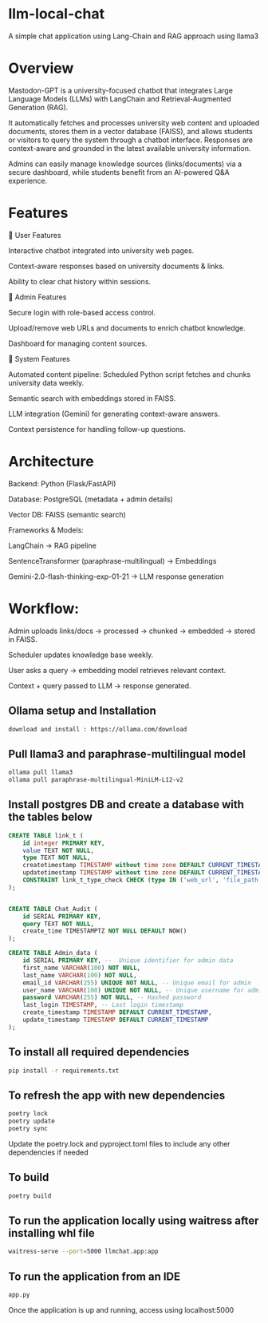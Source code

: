 # llm-local-chat
A simple chat application using Lang-Chain and RAG approach using llama3 

# Overview

Mastodon-GPT is a university-focused chatbot that integrates Large Language Models (LLMs) with LangChain and Retrieval-Augmented Generation (RAG).

It automatically fetches and processes university web content and uploaded documents, stores them in a vector database (FAISS), and allows students or visitors to query the system through a chatbot interface. Responses are context-aware and grounded in the latest available university information.

Admins can easily manage knowledge sources (links/documents) via a secure dashboard, while students benefit from an AI-powered Q&A experience.

# Features
🔹 User Features

Interactive chatbot integrated into university web pages.

Context-aware responses based on university documents & links.

Ability to clear chat history within sessions.

🔹 Admin Features

Secure login with role-based access control.

Upload/remove web URLs and documents to enrich chatbot knowledge.

Dashboard for managing content sources.

🔹 System Features

Automated content pipeline: Scheduled Python script fetches and chunks university data weekly.

Semantic search with embeddings stored in FAISS.

LLM integration (Gemini) for generating context-aware answers.

Context persistence for handling follow-up questions.

#  Architecture

Backend: Python (Flask/FastAPI)

Database: PostgreSQL (metadata + admin details)

Vector DB: FAISS (semantic search)

Frameworks & Models:

LangChain → RAG pipeline

SentenceTransformer (paraphrase-multilingual) → Embeddings

Gemini-2.0-flash-thinking-exp-01-21 → LLM response generation

# Workflow:

Admin uploads links/docs → processed → chunked → embedded → stored in FAISS.

Scheduler updates knowledge base weekly.

User asks a query → embedding model retrieves relevant context.

Context + query passed to LLM → response generated.

## Ollama setup and Installation
```bash
download and install : https://ollama.com/download
```
## Pull llama3 and paraphrase-multilingual model
```bash 
ollama pull llama3
ollama pull paraphrase-multilingual-MiniLM-L12-v2
```
## Install postgres DB and create a database with the tables below
```sql
CREATE TABLE link_t (
    id integer PRIMARY KEY,
    value TEXT NOT NULL,
    type TEXT NOT NULL,
    createtimestamp TIMESTAMP without time zone DEFAULT CURRENT_TIMESTAMP,
    updatetimestamp TIMESTAMP without time zone DEFAULT CURRENT_TIMESTAMP,
    CONSTRAINT link_t_type_check CHECK (type IN ('web_url', 'file_path')) 
);


CREATE TABLE Chat_Audit (
    id SERIAL PRIMARY KEY,
    query TEXT NOT NULL,
    create_time TIMESTAMPTZ NOT NULL DEFAULT NOW()
);

CREATE TABLE Admin_data (
    id SERIAL PRIMARY KEY, --  Unique identifier for admin data
    first_name VARCHAR(100) NOT NULL,
    last_name VARCHAR(100) NOT NULL,
    email_id VARCHAR(255) UNIQUE NOT NULL, -- Unique email for admin
    user_name VARCHAR(100) UNIQUE NOT NULL, -- Unique username for admin
    password VARCHAR(255) NOT NULL, -- Hashed password
    last_login TIMESTAMP, -- Last login timestamp
    create_timestamp TIMESTAMP DEFAULT CURRENT_TIMESTAMP,
    update_timestamp TIMESTAMP DEFAULT CURRENT_TIMESTAMP 
);
```

## To install all required dependencies
```bash
pip install -r requirements.txt
```
## To refresh the app with new dependencies
```bash
poetry lock
poetry update
poetry sync
```
Update the poetry.lock and pyproject.toml files to include any other dependencies if needed

## To build
```bash 
poetry build
```
## To run the application locally using waitress after installing whl file
```bash
waitress-serve --port=5000 llmchat.app:app
```

## To run the application from an IDE
```bash 
app.py
```

Once the application is up and running, access using localhost:5000
